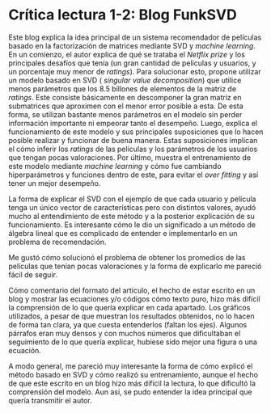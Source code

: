 # Crítica lectura 1-2: Blog FunkSVD

Este blog explica la idea principal de un sistema recomendador de películas basado en la factorización de matrices mediante SVD y *machine learning*.  En un comienzo, el autor explica de qué se trataba el *Netflix prize* y los principales desafíos que tenía (un gran cantidad de películas y usuarios, y un porcentaje muy menor de *ratings*). Para solucionar esto, propone utilizar un modelo basado en SVD ( *singular value decomposition*) que utilice menos parámetros que los 8.5 billones de elementos de la matriz de *ratings*. Este consiste básicamente en descomponer la gran matriz en submatrices que aproximen con el menor error posible a esta. De esta forma, se utilizan bastante menos parámetros en el modelo sin perder información importante ni empeorar tanto el desempeño. Luego, explica el funcionamiento de este modelo y sus principales suposiciones que lo hacen posible realizar y funcionar de buena manera. Estas suposiciones implican el cómo inferir los *ratings* de las películas y los parámetros de los usuarios que tengan pocas valoraciones. Por último, muestra el entrenamiento de este modelo mediante *machine learning* y cómo fue cambiando hiperparámetros y funciones dentro de este, para evitar el *over fitting*  y así tener un mejor desempeño.

La forma de explicar el SVD con el ejemplo de que cada usuario y película tenga un único vector de características pero con distintos valores, ayudó mucho al entendimiento de este método y a la posterior explicación de su funcionamiento. Es interesante cómo le dio un significado a un método de álgebra lineal que es complicado de entender e implementarlo en un problema de recomendación.

Me gustó cómo solucionó el problema de obtener los promedios de las películas que tenían pocas valoraciones y la forma de explicarlo me pareció fácil de seguir.

Cómo comentario del formato del artículo, el hecho de estar escrito en un blog y mostrar las ecuaciones  y/o códigos cómo texto puro, hizo más difícil la comprensión de lo que quería explicar en cada apartado. Los gráficos utilizados, a pesar de que muestran los resultados obtenidos, no lo hacen de forma tan clara, ya que cuesta entenderlos (faltan los ejes). Algunos párrafos eran muy densos y con muchos números que dificultaban el seguimiento de lo que quería explicar, hubiese sido mejor una figura o una ecuación.

A modo general, me pareció muy interesante la forma de cómo explicó el método basado en SVD y cómo realizó su entrenamiento,  aunque el hecho de que este escrito en un blog hizo más difícil la lectura, lo que dificultó la comprensión del modelo. Aun así, se pudo entender la idea principal que quería transmitir el autor.



